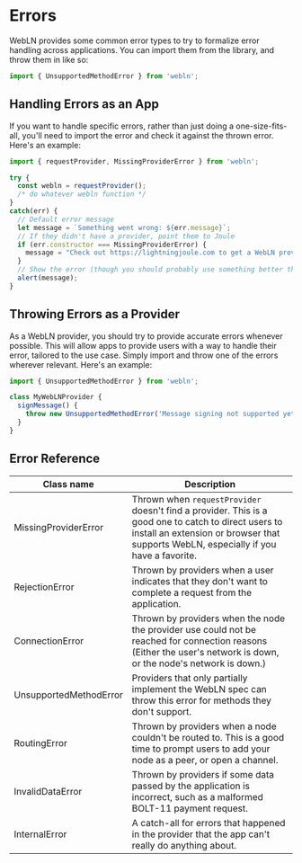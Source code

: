 # Errors

WebLN provides some common error types to try to formalize error handling across applications. You can import them from the library, and throw them in like so:

```ts
import { UnsupportedMethodError } from 'webln';
```

## Handling Errors as an App

If you want to handle specific errors, rather than just doing a one-size-fits-all, you'll need to import the error and check it against the thrown error. Here's an example:

```ts
import { requestProvider, MissingProviderError } from 'webln';

try {
  const webln = requestProvider();
  /* do whatever webln function */
}
catch(err) {
  // Default error message
  let message = `Something went wrong: ${err.message}`;
  // If they didn't have a provider, point them to Joule
  if (err.constructor === MissingProviderError) {
    message = "Check out https://lightningjoule.com to get a WebLN provider";
  }
  // Show the error (though you should probably use something better than alert!)
  alert(message);
}
```

## Throwing Errors as a Provider

As a WebLN provider, you should try to provide accurate errors whenever possible. This will allow apps to provide users with a way to handle their error, tailored to the use case. Simply import and throw one of the errors wherever relevant. Here's an example:

```ts
import { UnsupportedMethodError } from 'webln';

class MyWebLNProvider {
  signMessage() {
    throw new UnsupportedMethodError('Message signing not supported yet, sorry!');
  }
}
```

## Error Reference

| Class name | Description |
|--------------------------|-----------------------------------------------------------------------------------------------------------------------------------------------------------------------------------------------|
| MissingProviderError   | Thrown when `requestProvider` doesn't find a provider. This is a good one to catch to direct users to install an extension or browser that supports WebLN, especially if you have a favorite. |
| RejectionError         | Thrown by providers when a user indicates that they don't want to complete a request from the application.                                                                                    |
| ConnectionError        | Thrown by providers when the node the provider use could not be reached for connection reasons (Either the user's network is down, or the node's network is down.)                            |
| UnsupportedMethodError | Providers that only partially implement the WebLN spec can throw this error for methods they don't support.                                                                                   |
| RoutingError           | Thrown by providers when a node couldn't be routed to. This is a good time to prompt users to add your node as a peer, or open a channel.                                                     |
| InvalidDataError       | Thrown by providers if some data passed by the application is incorrect, such as a malformed BOLT-11 payment request.                                                                         |
| InternalError          | A catch-all for errors that happened in the provider that the app can't really do anything about.                                                                                             |
